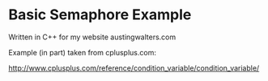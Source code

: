 Basic Semaphore Example
======================

Written in C++ for my website austingwalters.com

Example (in part) taken from cplusplus.com: 

http://www.cplusplus.com/reference/condition_variable/condition_variable/